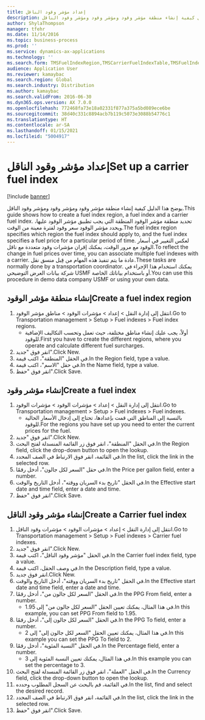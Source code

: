 ```yaml
---
title: إعداد مؤشر وقود الناقل‬
description: يوضح هذا الدليل كيفية إنشاء منطقة مؤشر وقود ومؤشر وقود ومؤشر وقود الناقل.
author: ShylaThompson
manager: tfehr
ms.date: 11/14/2016
ms.topic: business-process
ms.prod: ''
ms.service: dynamics-ax-applications
ms.technology: ''
ms.search.form: TMSFuelIndexRegion,TMSCarrierFuelIndexTable,TMSFuelIndex
audience: Application User
ms.reviewer: kamaybac
ms.search.region: Global
ms.search.industry: Distribution
ms.author: kamaybac
ms.search.validFrom: 2016-06-30
ms.dyn365.ops.version: AX 7.0.0
ms.openlocfilehash: 772468fa73e18a02331f877a375a5bd089ece6be
ms.sourcegitcommit: 38d40c331c8894acb7b119c5073e3088b54776c1
ms.translationtype: HT
ms.contentlocale: ar-SA
ms.lasthandoff: 01/15/2021
ms.locfileid: "5004917"
---
```

# <a name="set-up-a-carrier-fuel-index"></a><span data-ttu-id="13385-103">إعداد مؤشر وقود الناقل‬</span><span class="sxs-lookup"><span data-stu-id="13385-103">Set up a carrier fuel index</span></span>

[!include [banner](../../includes/banner.md)]

<span data-ttu-id="13385-104">يوضح هذا الدليل كيفية إنشاء منطقة مؤشر وقود ومؤشر وقود ومؤشر وقود الناقل.</span><span class="sxs-lookup"><span data-stu-id="13385-104">This guide shows how to create a fuel index region, a fuel index and a carrier fuel index.</span></span> <span data-ttu-id="13385-105">تحديد منطقة مؤشر الوقود المنطقة التي يجب تطبيق مؤشر الوقود عليها، ويحدد مؤشر الوقود سعر وقود لفترة معينة من الوقت.</span><span class="sxs-lookup"><span data-stu-id="13385-105">The fuel index region specifies which region the fuel index should apply to, and the fuel index specifies a fuel price for a particular period of time.</span></span> <span data-ttu-id="13385-106">لعكس التغيير في أسعار الوقود مع مرور الوقت، يمكنك إقران مؤشرات وقود متعددة مع ناقل.</span><span class="sxs-lookup"><span data-stu-id="13385-106">To reflect the change in fuel prices over time, you can associate multiple fuel indexes with a carrier.</span></span>  <span data-ttu-id="13385-107">عادة ما يتم تنفيذ هذه المهام من قِبل منسق نقل.</span><span class="sxs-lookup"><span data-stu-id="13385-107">These tasks are normally done by a transportation coordinator.</span></span> <span data-ttu-id="13385-108">يمكنك استخدام هذا الإجراء في شركة بيانات العرض التوضيحي USMF أو باستخدام بياناتك الخاصة.</span><span class="sxs-lookup"><span data-stu-id="13385-108">You can use this procedure in demo data company USMF or using your own data.</span></span>


## <a name="create-a-fuel-index-region"></a><span data-ttu-id="13385-109">إنشاء منطقة مؤشر الوقود</span><span class="sxs-lookup"><span data-stu-id="13385-109">Create a fuel index region</span></span>
1. <span data-ttu-id="13385-110">انتقل إلى إدارة النقل > إعداد > مؤشرات الوقود‬ > مناطق مؤشر الوقود.</span><span class="sxs-lookup"><span data-stu-id="13385-110">Go to Transportation management > Setup > Fuel indexes > Fuel index regions.</span></span>
    * <span data-ttu-id="13385-111">أولاً، يجب عليك إنشاء مناطق مختلفة، حيث تعمل وتحسب التكاليف الإضافية للوقود‬.</span><span class="sxs-lookup"><span data-stu-id="13385-111">First you have to create the different regions, where you operate and calculate different fuel surcharges.</span></span>  
2. <span data-ttu-id="13385-112">انقر فوق "جديد".</span><span class="sxs-lookup"><span data-stu-id="13385-112">Click New.</span></span>
3. <span data-ttu-id="13385-113">في الحقل "المنطقة"، اكتب قيمة.</span><span class="sxs-lookup"><span data-stu-id="13385-113">In the Region field, type a value.</span></span>
4. <span data-ttu-id="13385-114">في حقل "الاسم"، اكتب قيمة.</span><span class="sxs-lookup"><span data-stu-id="13385-114">In the Name field, type a value.</span></span>
5. <span data-ttu-id="13385-115">انقر فوق "حفظ".</span><span class="sxs-lookup"><span data-stu-id="13385-115">Click Save.</span></span>

## <a name="create-a-fuel-index"></a><span data-ttu-id="13385-116">إنشاء مؤشر وقود</span><span class="sxs-lookup"><span data-stu-id="13385-116">Create a fuel index</span></span>
1. <span data-ttu-id="13385-117">انتقل إلى إدارة النقل > إعداد > مؤشرات الوقود > مؤشرات الوقود.</span><span class="sxs-lookup"><span data-stu-id="13385-117">Go to Transportation management > Setup > Fuel indexes > Fuel indexes.</span></span>
    * <span data-ttu-id="13385-118">بالنسبة إلى المناطق التي قمت بإعدادها، تحتاج إلى إدخال الأسعار الحالية للوقود.</span><span class="sxs-lookup"><span data-stu-id="13385-118">For the regions you have set up you need to enter the current prices for the fuel.</span></span>  
2. <span data-ttu-id="13385-119">انقر فوق "جديد".</span><span class="sxs-lookup"><span data-stu-id="13385-119">Click New.</span></span>
3. <span data-ttu-id="13385-120">في الحقل "المنطقة‬"، انقر فوق زر القائمة المنسدلة لفتح البحث.</span><span class="sxs-lookup"><span data-stu-id="13385-120">In the Region field, click the drop-down button to open the lookup.</span></span>
4. <span data-ttu-id="13385-121">في القائمة، انقر فوق الارتباط في الصف المحدد.</span><span class="sxs-lookup"><span data-stu-id="13385-121">In the list, click the link in the selected row.</span></span>
5. <span data-ttu-id="13385-122">في حقل "السعر لكل جالون‬"، أدخل رقمًا.</span><span class="sxs-lookup"><span data-stu-id="13385-122">In the Price per gallon field, enter a number.</span></span>
6. <span data-ttu-id="13385-123">في الحقل "‏‫تاريخ بدء السريان ووقته‬‬‬"، أدخل التاريخ والوقت.</span><span class="sxs-lookup"><span data-stu-id="13385-123">In the Effective start date and time field, enter a date and time.</span></span>
7. <span data-ttu-id="13385-124">انقر فوق "حفظ".</span><span class="sxs-lookup"><span data-stu-id="13385-124">Click Save.</span></span>

## <a name="create-a-carrier-fuel-index"></a><span data-ttu-id="13385-125">إنشاء مؤشر وقود الناقل</span><span class="sxs-lookup"><span data-stu-id="13385-125">Create a Carrier fuel index</span></span>
1. <span data-ttu-id="13385-126">انتقل إلى إدارة النقل > إعداد > مؤشرات الوقود > مؤشرات وقود الناقل.</span><span class="sxs-lookup"><span data-stu-id="13385-126">Go to Transportation management > Setup > Fuel indexes > Carrier fuel indexes.</span></span>
2. <span data-ttu-id="13385-127">انقر فوق "جديد".</span><span class="sxs-lookup"><span data-stu-id="13385-127">Click New.</span></span>
3. <span data-ttu-id="13385-128">في الحقل "مؤشر وقود الناقل"، اكتب قيمة.</span><span class="sxs-lookup"><span data-stu-id="13385-128">In the Carrier fuel index field, type a value.</span></span>
4. <span data-ttu-id="13385-129">في وصف الحقل، اكتب قيمة.</span><span class="sxs-lookup"><span data-stu-id="13385-129">In the Description field, type a value.</span></span>
5. <span data-ttu-id="13385-130">انقر فوق جديد.</span><span class="sxs-lookup"><span data-stu-id="13385-130">Click New.</span></span>
6. <span data-ttu-id="13385-131">في الحقل "‏‫تاريخ بدء السريان ووقته‬‬‬"، أدخل التاريخ والوقت.</span><span class="sxs-lookup"><span data-stu-id="13385-131">In the Effective start date and time field, enter a date and time.</span></span>
7. <span data-ttu-id="13385-132">في الحقل "السعر لكل جالون من‬"، أدخل رقمًا.</span><span class="sxs-lookup"><span data-stu-id="13385-132">In the PPG From field, enter a number.</span></span>
    * <span data-ttu-id="13385-133">في هذا المثال، يمكنك تعيين الحقل "السعر لكل جالون من‬" إلى 1.95.</span><span class="sxs-lookup"><span data-stu-id="13385-133">In this example, you can set PPG From field to 1.95.</span></span>  
8. <span data-ttu-id="13385-134">في الحقل "‏‫السعر لكل جالون إلى‬"، أدخل رقمًا.</span><span class="sxs-lookup"><span data-stu-id="13385-134">In the PPG To field, enter a number.</span></span>
    * <span data-ttu-id="13385-135">في هذا المثال، يمكنك تعيين الحقل "السعر لكل جالون إلى‬" إلى 2.</span><span class="sxs-lookup"><span data-stu-id="13385-135">In this example you can set the PPG To field to 2.</span></span>  
9. <span data-ttu-id="13385-136">في الحقل "النسبة المئوية‬"، أدخل رقمًا.</span><span class="sxs-lookup"><span data-stu-id="13385-136">In the Percentage field, enter a number.</span></span>
    * <span data-ttu-id="13385-137">في هذا المثال، يمكنك تعيين النسبة المئوية إلى 3.</span><span class="sxs-lookup"><span data-stu-id="13385-137">In this example you can set the percentage to 3.</span></span>  
10. <span data-ttu-id="13385-138">في الحقل "العملة"، انقر فوق زر القائمة المنسدلة لفتح البحث.</span><span class="sxs-lookup"><span data-stu-id="13385-138">In the Currency field, click the drop-down button to open the lookup.</span></span>
11. <span data-ttu-id="13385-139">في القائمة، قم بالبحث عن السجل المطلوب وحدده.</span><span class="sxs-lookup"><span data-stu-id="13385-139">In the list, find and select the desired record.</span></span>
12. <span data-ttu-id="13385-140">في القائمة، انقر فوق الارتباط في الصف المحدد.</span><span class="sxs-lookup"><span data-stu-id="13385-140">In the list, click the link in the selected row.</span></span>
13. <span data-ttu-id="13385-141">انقر فوق "حفظ".</span><span class="sxs-lookup"><span data-stu-id="13385-141">Click Save.</span></span>

